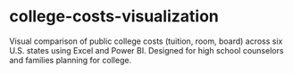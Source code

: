 # college-costs-visualization
Visual comparison of public college costs (tuition, room, board) across six U.S. states using Excel and Power BI. Designed for high school counselors and families planning for college.
